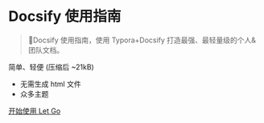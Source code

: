 <!-- _coverpage.md -->

# Docsify 使用指南

> 💪Docsify 使用指南，使用 Typora+Docsify 打造最强、最轻量级的个人&团队文档。

简单、轻便 (压缩后 ~21kB)

- 无需生成 html 文件
- 众多主题

[开始使用 Let Go](/README.md)
